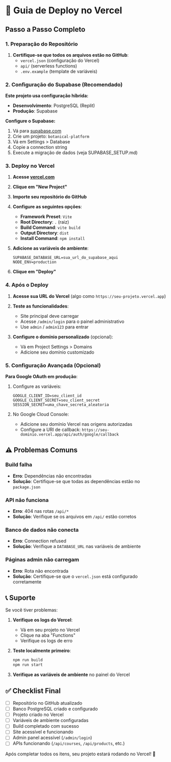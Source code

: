 # 🚀 Guia de Deploy no Vercel

## Passo a Passo Completo

### 1. Preparação do Repositório

1. **Certifique-se que todos os arquivos estão no GitHub**:
   - `vercel.json` (configuração do Vercel)
   - `api/` (serverless functions)
   - `.env.example` (template de variáveis)

### 2. Configuração do Supabase (Recomendado)

**Este projeto usa configuração híbrida:**
- **Desenvolvimento**: PostgreSQL (Replit)
- **Produção**: Supabase

**Configure o Supabase:**
1. Vá para [supabase.com](https://supabase.com)
2. Crie um projeto: `botanical-platform`
3. Vá em Settings > Database
4. Copie a connection string
5. Execute a migração de dados (veja SUPABASE_SETUP.md)

### 3. Deploy no Vercel

1. **Acesse [vercel.com](https://vercel.com)**

2. **Clique em "New Project"**

3. **Importe seu repositório do GitHub**

4. **Configure as seguintes opções**:
   - **Framework Preset**: `Vite`
   - **Root Directory**: `.` (raiz)
   - **Build Command**: `vite build`
   - **Output Directory**: `dist`
   - **Install Command**: `npm install`

5. **Adicione as variáveis de ambiente**:
   ```
   SUPABASE_DATABASE_URL=sua_url_do_supabase_aqui
   NODE_ENV=production
   ```

6. **Clique em "Deploy"**

### 4. Após o Deploy

1. **Acesse sua URL do Vercel** (algo como `https://seu-projeto.vercel.app`)

2. **Teste as funcionalidades**:
   - Site principal deve carregar
   - Acesse `/admin/login` para o painel administrativo
   - Use `admin` / `admin123` para entrar

3. **Configure o domínio personalizado** (opcional):
   - Vá em Project Settings > Domains
   - Adicione seu domínio customizado

### 5. Configuração Avançada (Opcional)

**Para Google OAuth em produção**:
1. Configure as variáveis:
   ```
   GOOGLE_CLIENT_ID=seu_client_id
   GOOGLE_CLIENT_SECRET=seu_client_secret
   SESSION_SECRET=uma_chave_secreta_aleatoria
   ```

2. No Google Cloud Console:
   - Adicione seu domínio Vercel nas origens autorizadas
   - Configure a URI de callback: `https://seu-dominio.vercel.app/api/auth/google/callback`

## ⚠️ Problemas Comuns

### Build falha
- **Erro**: Dependências não encontradas
- **Solução**: Certifique-se que todas as dependências estão no `package.json`

### API não funciona
- **Erro**: 404 nas rotas `/api/*`
- **Solução**: Verifique se os arquivos em `/api/` estão corretos

### Banco de dados não conecta
- **Erro**: Connection refused
- **Solução**: Verifique a `DATABASE_URL` nas variáveis de ambiente

### Páginas admin não carregam
- **Erro**: Rota não encontrada
- **Solução**: Certifique-se que o `vercel.json` está configurado corretamente

## 📞 Suporte

Se você tiver problemas:

1. **Verifique os logs do Vercel**:
   - Vá em seu projeto no Vercel
   - Clique na aba "Functions"
   - Verifique os logs de erro

2. **Teste localmente primeiro**:
   ```bash
   npm run build
   npm run start
   ```

3. **Verifique as variáveis de ambiente** no painel do Vercel

## ✅ Checklist Final

- [ ] Repositório no GitHub atualizado
- [ ] Banco PostgreSQL criado e configurado
- [ ] Projeto criado no Vercel
- [ ] Variáveis de ambiente configuradas
- [ ] Build completado com sucesso
- [ ] Site acessível e funcionando
- [ ] Admin panel acessível (`/admin/login`)
- [ ] APIs funcionando (`/api/courses`, `/api/products`, etc.)

Após completar todos os itens, seu projeto estará rodando no Vercel! 🎉